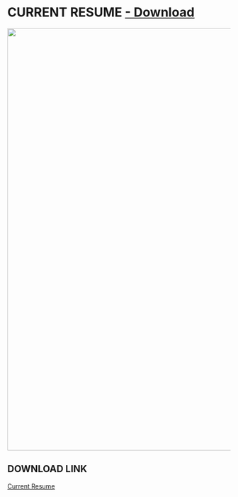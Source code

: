 # CURRENT RESUME <a href="https://github.com/edunzer/CURRENT_RESUME/raw/main/Resume%203.4.1.pdf"> - Download</a>
<a href="https://github.com/edunzer/CURRENT_RESUME/blob/main/Resume%203.4.1.pdf"><img src="https://github.com/edunzer/CURRENT_RESUME/blob/main/Resume%203.4.1.jpg" width="950"></a>
## DOWNLOAD LINK
<a href="https://github.com/edunzer/CURRENT_RESUME/raw/main/Resume%203.4.1.pdf">Current Resume</a>


